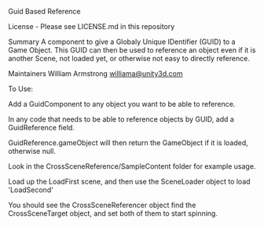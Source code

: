 Guid Based Reference

License - Please see LICENSE.md in this repository

Summary
A component to give a Globaly Unique IDentifier (GUID) to a Game Object.
This GUID can then be used to reference an object even if it is another Scene, not loaded yet, or otherwise not easy to directly reference.

Maintainers
William Armstrong williama@unity3d.com

To Use:

Add a GuidComponent to any object you want to be able to reference.

In any code that needs to be able to reference objects by GUID, add a GuidReference field.

GuidReference.gameObject will then return the GameObject if it is loaded, otherwise null.

Look in the CrossSceneReference/SampleContent folder for example usage.

Load up the LoadFirst scene, and then use the SceneLoader object to load 'LoadSecond'

You should see the CrossSceneReferencer object find the CrossSceneTarget object, and set both of them to start spinning.

